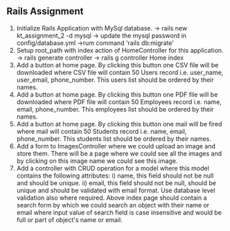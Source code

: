 ## Rails Assignment

1. Initialize Rails Application with MySql database.
    -> rails new kt_assignment_2 -d mysql
    -> update the mysql password in config/database.yml
    ->rum command 'rails db:migrate'
2. Setup root_path with index action of HomeController for this application.
    -> rails generate controller 
    -> rails g controller Home index
3. Add a button at home page. By clicking this button one CSV file will be downloaded where CSV file will contain 50
Users record i.e. user_name, user_email, phone_number. This users list should be ordered by their names.
4. Add a button at home page. By clicking this button one PDF file will be downloaded where PDF file will contain 50
Employees record i.e. name, email, phone_number. This employees list should be ordered by their names.
5. Add a button at home page. By clicking this button one mail will be fired where mail will contain 50 Students record
i.e. name, email, phone_number. This students list should be ordered by their names.
6. Add a form to ImagesController where we could upload an image and store them. There will be a page where we
could see all the images and by clicking on this image name we could see this image.
7. Add a controller with CRUD operation for a model where this model contains the following attributes:
i) name, this field should not be null and should be unique.
ii) email, this field should not be null, should be unique and should be validated with email format.
Use database level validation also where required.
Above index page should contain a search form by which we could search an object with their name or email
where input value of search field is case insensitive and would be full or part of object's name or email.
